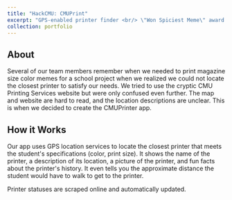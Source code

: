 ```yaml
---
title: "HackCMU: CMUPrint"
excerpt: "GPS-enabled printer finder <br/> \"Won Spiciest Meme\" award. <br/><img src='/images/cmuprintersplash.png'>"
collection: portfolio
---
```


## About

Several of our team members remember when we needed to print magazine size color memes for a school project when we realized we could not locate the closest printer to satisfy our needs. We tried to use the cryptic CMU Printing Services website but were only confused even further. The map and website are hard to read, and the location descriptions are unclear. This is when we decided to create the CMUPrinter app.

## How it Works

Our app uses GPS location services to locate the closest printer that meets the student's specifications (color, print size). It shows the name of the printer, a description of its location, a picture of the printer, and fun facts about the printer's history. It even tells you the approximate distance the student would have to walk to get to the printer.

Printer statuses are scraped online and automatically updated.